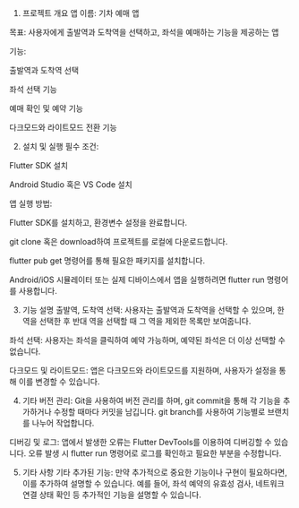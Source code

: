 1. 프로젝트 개요
앱 이름: 기차 예매 앱

목표: 사용자에게 출발역과 도착역을 선택하고, 좌석을 예매하는 기능을 제공하는 앱

기능:

출발역과 도착역 선택

좌석 선택 기능

예매 확인 및 예약 기능

다크모드와 라이트모드 전환 기능

2. 설치 및 실행
필수 조건:

Flutter SDK 설치

Android Studio 혹은 VS Code 설치

앱 실행 방법:

Flutter SDK를 설치하고, 환경변수 설정을 완료합니다.

git clone 혹은 download하여 프로젝트를 로컬에 다운로드합니다.

flutter pub get 명령어를 통해 필요한 패키지를 설치합니다.

Android/iOS 시뮬레이터 또는 실제 디바이스에서 앱을 실행하려면 flutter run 명령어를 사용합니다.

3. 기능 설명
출발역, 도착역 선택: 사용자는 출발역과 도착역을 선택할 수 있으며, 한 역을 선택한 후 반대 역을 선택할 때 그 역을 제외한 목록만 보여줍니다.

좌석 선택: 사용자는 좌석을 클릭하여 예약 가능하며, 예약된 좌석은 더 이상 선택할 수 없습니다.

다크모드 및 라이트모드: 앱은 다크모드와 라이트모드를 지원하며, 사용자가 설정을 통해 이를 변경할 수 있습니다.

4. 기타
버전 관리: Git을 사용하여 버전 관리를 하며, git commit을 통해 각 기능을 추가하거나 수정할 때마다 커밋을 남깁니다. git branch를 사용하여 기능별로 브랜치를 나누어 작업합니다.

디버깅 및 로그: 앱에서 발생한 오류는 Flutter DevTools를 이용하여 디버깅할 수 있습니다. 오류 발생 시 flutter run 명령어로 로그를 확인하고 필요한 부분을 수정합니다.

5. 기타 사항
기타 추가된 기능: 만약 추가적으로 중요한 기능이나 구현이 필요하다면, 이를 추가하여 설명할 수 있습니다. 예를 들어, 좌석 예약의 유효성 검사, 네트워크 연결 상태 확인 등 추가적인 기능을 설명할 수 있습니다.

